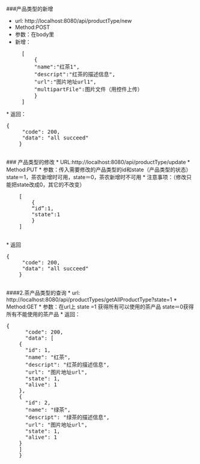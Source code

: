 ###产品类型的新增
* url: http://localhost:8080/api/productType/new
* Method:POST
* 参数：在body里
* 新增：
   <pre>
    [
        {
        "name":"红茶1",
        "descript":"红茶的描述信息",
        "url":"图片地址url1",
        "multipartFile":图片文件（用控件上传）
        }
    ]
</pre>
* 返回：
 <pre>{
 	 "code": 200,
  	 "data": "all succeed"
	}
	</pre>
### 产品类型的修改
* URL:http://localhost:8080/api/productType/update
* Method:PUT
* 参数：传入需要修改的产品类型的id和state（产品类型的状态）state＝1，茶农新增时可用，state＝0，茶农新增时不可用
* 注意事项：（修改只能把state改成0，其它的不改变）
	<pre>
	[
        {
        “id”:1,
        "state":1
        }
    ]
	</pre>
* 返回
	<pre>{
 	 "code": 200,
  	 "data": "all succeed"
	}
	</pre>
####2.茶产品类型的查询
* url: http://localhost:8080/api/productTypes/getAllProductType?state=1
* Method:GET
* 参数：在url上
state =1 获得所有可以使用的茶产品
state＝0获得所有不能使用的茶产品
* 返回：
 <pre>
{
	  "code": 200,
	  "data": [
    {
      "id": 1,
      "name": "红茶",
      "descript": "红茶的描述信息",
      "url": "图片地址url",
      "state": 1,
      "alive": 1
    },
    {
      "id": 2,
      "name": "绿茶",
      "descript": "绿茶的描述信息",
      "url": "图片地址url",
      "state": 1,
      "alive": 1
    }
  	]
	}
</pre>
